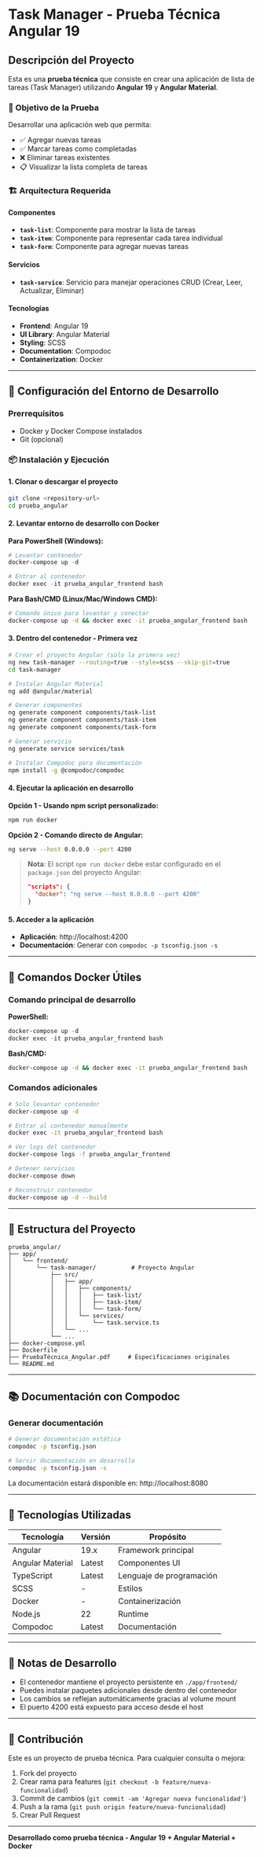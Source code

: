 # Task Manager - Prueba Técnica Angular 19

## Descripción del Proyecto

Esta es una **prueba técnica** que consiste en crear una aplicación de lista de tareas (Task Manager) utilizando **Angular 19** y **Angular Material**.

### 🎯 Objetivo de la Prueba

Desarrollar una aplicación web que permita:
- ✅ Agregar nuevas tareas
- ✅ Marcar tareas como completadas
- ❌ Eliminar tareas existentes
- 📋 Visualizar la lista completa de tareas

### 🏗️ Arquitectura Requerida

#### Componentes
- **`task-list`**: Componente para mostrar la lista de tareas
- **`task-item`**: Componente para representar cada tarea individual
- **`task-form`**: Componente para agregar nuevas tareas

#### Servicios
- **`task-service`**: Servicio para manejar operaciones CRUD (Crear, Leer, Actualizar, Eliminar)

#### Tecnologías
- **Frontend**: Angular 19
- **UI Library**: Angular Material
- **Styling**: SCSS
- **Documentation**: Compodoc
- **Containerization**: Docker

---

## 🚀 Configuración del Entorno de Desarrollo

### Prerrequisitos
- Docker y Docker Compose instalados
- Git (opcional)

### 📦 Instalación y Ejecución

#### 1. Clonar o descargar el proyecto
```bash
git clone <repository-url>
cd prueba_angular
```

#### 2. Levantar entorno de desarrollo con Docker

**Para PowerShell (Windows):**
```powershell
# Levantar contenedor
docker-compose up -d

# Entrar al contenedor
docker exec -it prueba_angular_frontend bash
```

**Para Bash/CMD (Linux/Mac/Windows CMD):**
```bash
# Comando único para levantar y conectar
docker-compose up -d && docker exec -it prueba_angular_frontend bash
```

#### 3. Dentro del contenedor - Primera vez
```bash
# Crear el proyecto Angular (solo la primera vez)
ng new task-manager --routing=true --style=scss --skip-git=true
cd task-manager

# Instalar Angular Material
ng add @angular/material

# Generar componentes
ng generate component components/task-list
ng generate component components/task-item  
ng generate component components/task-form

# Generar servicio
ng generate service services/task

# Instalar Compodoc para documentación
npm install -g @compodoc/compodoc
```

#### 4. Ejecutar la aplicación en desarrollo

**Opción 1 - Usando npm script personalizado:**
```bash
npm run docker
```

**Opción 2 - Comando directo de Angular:**
```bash
ng serve --host 0.0.0.0 --port 4200
```

> **Nota**: El script `npm run docker` debe estar configurado en el `package.json` del proyecto Angular:
> ```json
> "scripts": {
>   "docker": "ng serve --host 0.0.0.0 --port 4200"
> }
> ```

#### 5. Acceder a la aplicación
- **Aplicación**: http://localhost:4200
- **Documentación**: Generar con `compodoc -p tsconfig.json -s`

---

## 🐳 Comandos Docker Útiles

### Comando principal de desarrollo

**PowerShell:**
```powershell
docker-compose up -d
docker exec -it prueba_angular_frontend bash
```

**Bash/CMD:**
```bash
docker-compose up -d && docker exec -it prueba_angular_frontend bash
```

### Comandos adicionales
```bash
# Solo levantar contenedor
docker-compose up -d

# Entrar al contenedor manualmente
docker exec -it prueba_angular_frontend bash

# Ver logs del contenedor
docker-compose logs -f prueba_angular_frontend

# Detener servicios
docker-compose down

# Reconstruir contenedor
docker-compose up -d --build
```

---

## 📁 Estructura del Proyecto

```
prueba_angular/
├── app/
│   └── frontend/
│       └── task-manager/          # Proyecto Angular
│           ├── src/
│           │   ├── app/
│           │   │   ├── components/
│           │   │   │   ├── task-list/
│           │   │   │   ├── task-item/
│           │   │   │   └── task-form/
│           │   │   └── services/
│           │   │       └── task.service.ts
│           │   └── ...
│           └── ...
├── docker-compose.yml
├── Dockerfile
├── PruebaTécnica_Angular.pdf     # Especificaciones originales
└── README.md
```

---

## 📚 Documentación con Compodoc

### Generar documentación
```bash
# Generar documentación estática
compodoc -p tsconfig.json

# Servir documentación en desarrollo
compodoc -p tsconfig.json -s
```

La documentación estará disponible en: http://localhost:8080

---

## 🔧 Tecnologías Utilizadas

| Tecnología | Versión | Propósito |
|------------|---------|-----------|
| Angular | 19.x | Framework principal |
| Angular Material | Latest | Componentes UI |
| TypeScript | Latest | Lenguaje de programación |
| SCSS | - | Estilos |
| Docker | - | Containerización |
| Node.js | 22 | Runtime |
| Compodoc | Latest | Documentación |

---

## 📝 Notas de Desarrollo

- El contenedor mantiene el proyecto persistente en `./app/frontend/`
- Puedes instalar paquetes adicionales desde dentro del contenedor
- Los cambios se reflejan automáticamente gracias al volume mount
- El puerto 4200 está expuesto para acceso desde el host

---

## 🤝 Contribución

Este es un proyecto de prueba técnica. Para cualquier consulta o mejora:

1. Fork del proyecto
2. Crear rama para features (`git checkout -b feature/nueva-funcionalidad`)
3. Commit de cambios (`git commit -am 'Agregar nueva funcionalidad'`)
4. Push a la rama (`git push origin feature/nueva-funcionalidad`)
5. Crear Pull Request

---

**Desarrollado como prueba técnica - Angular 19 + Angular Material + Docker**